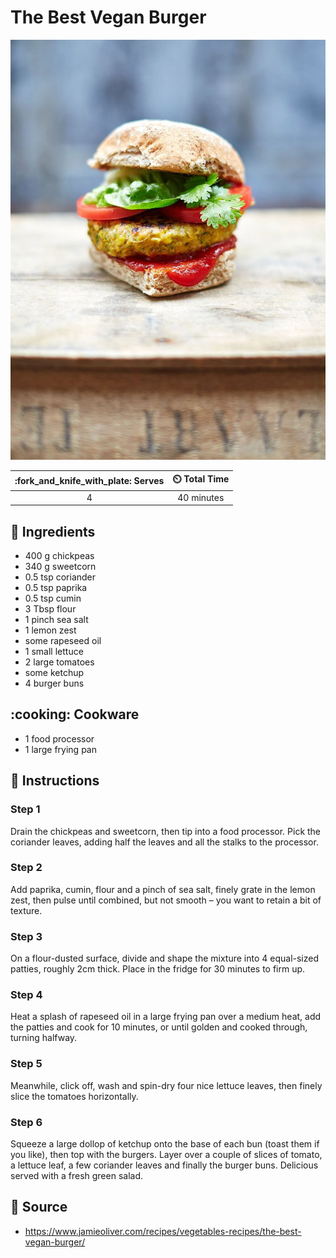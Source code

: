 # The Best Vegan Burger

![The Best Vegan Burger](../assets/images/the-best-vegan-burger.jpg)

| :fork_and_knife_with_plate: Serves | :timer_clock: Total Time |
|:----------------------------------:|:-----------------------: |
| 4 | 40 minutes |

## :salt: Ingredients

- 400 g chickpeas
- 340 g sweetcorn
- 0.5 tsp coriander
- 0.5 tsp paprika
- 0.5 tsp cumin
- 3 Tbsp flour
- 1 pinch sea salt
- 1 lemon zest
- some rapeseed oil
- 1 small lettuce
- 2 large tomatoes
- some ketchup
- 4 burger buns

## :cooking: Cookware

- 1 food processor
- 1 large frying pan

## :pencil: Instructions

### Step 1

Drain the chickpeas and sweetcorn, then tip into a food processor. Pick the coriander leaves, adding half the leaves and
all the stalks to the processor.

### Step 2

Add paprika, cumin, flour and a pinch of sea salt, finely grate in the lemon zest, then pulse until combined, but not
smooth – you want to retain a bit of texture.

### Step 3

On a flour-dusted surface, divide and shape the mixture into 4 equal-sized patties, roughly 2cm thick. Place in the
fridge for 30 minutes to firm up.

### Step 4

Heat a splash of rapeseed oil in a large frying pan over a medium heat, add the patties and cook for 10 minutes, or until
golden and cooked through, turning halfway.

### Step 5

Meanwhile, click off, wash and spin-dry four nice lettuce leaves, then finely slice the tomatoes horizontally.

### Step 6

Squeeze a large dollop of ketchup onto the base of each bun (toast them if you like), then top with the burgers. Layer
over a couple of slices of tomato, a lettuce leaf, a few coriander leaves and finally the burger buns. Delicious served
with a fresh green salad.

## :link: Source

- <https://www.jamieoliver.com/recipes/vegetables-recipes/the-best-vegan-burger/>

